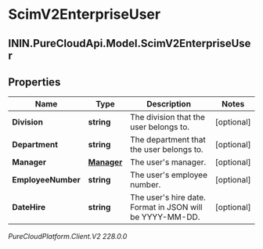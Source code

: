 # ScimV2EnterpriseUser

## ININ.PureCloudApi.Model.ScimV2EnterpriseUser

## Properties

|Name | Type | Description | Notes|
|------------ | ------------- | ------------- | -------------|
| **Division** | **string** | The division that the user belongs to. | [optional] |
| **Department** | **string** | The department that the user belongs to. | [optional] |
| **Manager** | [**Manager**](Manager) | The user&#39;s manager. | [optional] |
| **EmployeeNumber** | **string** | The user&#39;s employee number. | [optional] |
| **DateHire** | **string** | The user&#39;s hire date. Format in JSON will be YYYY-MM-DD. | [optional] |



_PureCloudPlatform.Client.V2 228.0.0_
